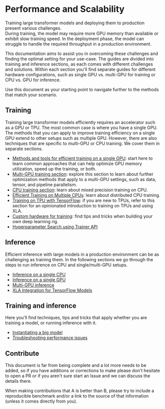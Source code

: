<!---
Copyright 2021 The HuggingFace Team. All rights reserved.

Licensed under the Apache License, Version 2.0 (the "License");
you may not use this file except in compliance with the License.
You may obtain a copy of the License at

    http://www.apache.org/licenses/LICENSE-2.0

Unless required by applicable law or agreed to in writing, software
distributed under the License is distributed on an "AS IS" BASIS,
WITHOUT WARRANTIES OR CONDITIONS OF ANY KIND, either express or implied.
See the License for the specific language governing permissions and
limitations under the License.

⚠️ Note that this file is in Markdown but contain specific syntax for our doc-builder (similar to MDX) that may not be
rendered properly in your Markdown viewer.

-->

# Performance and Scalability

Training large transformer models and deploying them to production present various challenges.  
During training, the model may require more GPU memory than available or exhibit slow training speed. In the deployment 
phase, the model can struggle to handle the required throughput in a production environment.

This documentation aims to assist you in overcoming these challenges and finding the optimal setting for your use-case. 
The guides are divided into training and inference sections, as each comes with different challenges and solutions. 
Within each section you'll find separate guides for different hardware configurations, such as single GPU vs. multi-GPU 
for training or CPU vs. GPU for inference.

Use this document as your starting point to navigate further to the methods that match your scenario.

## Training

Training large transformer models efficiently requires an accelerator such as a GPU or TPU. The most common case is where 
you have a single GPU. The methods that you can apply to improve training efficiency on a single GPU extend to other setups 
such as multiple GPU. However, there are also techniques that are specific to multi-GPU or CPU training. We cover them in 
separate sections.

* [Methods and tools for efficient training on a single GPU](perf_train_gpu_one): start here to learn common approaches that can help optimize GPU memory utilization, speed up the training, or both. 
* [Multi-GPU training section](perf_train_gpu_many): explore this section to learn about further optimization methods that apply to a multi-GPU settings, such as data, tensor, and pipeline parallelism.
* [CPU training section](perf_train_cpu): learn about mixed precision training on CPU.
* [Efficient Training on Multiple CPUs](perf_train_cpu_many): learn about distributed CPU training.
* [Training on TPU with TensorFlow](perf_train_tpu_tf): if you are new to TPUs, refer to this section for an opinionated introduction to training on TPUs and using XLA. 
* [Custom hardware for training](perf_hardware): find tips and tricks when building your own deep learning rig.
* [Hyperparameter Search using Trainer API](hpo_train)

## Inference

Efficient inference with large models in a production environment can be as challenging as training them. In the following 
sections we go through the steps to run inference on CPU and single/multi-GPU setups.

* [Inference on a single CPU](perf_infer_cpu)
* [Inference on a single GPU](perf_infer_gpu_one)
* [Multi-GPU inference](perf_infer_gpu_one)
* [XLA Integration for TensorFlow Models](tf_xla)


## Training and inference

Here you'll find techniques, tips and tricks that apply whether you are training a model, or running inference with it.

* [Instantiating a big model](big_models)
* [Troubleshooting performance issues](debugging)

## Contribute

This document is far from being complete and a lot more needs to be added, so if you have additions or corrections to 
make please don't hesitate to open a PR or if you aren't sure start an Issue and we can discuss the details there.

When making contributions that A is better than B, please try to include a reproducible benchmark and/or a link to the 
source of that information (unless it comes directly from you).
